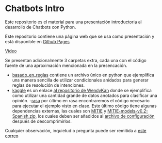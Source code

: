 # Chatbots Intro

Este repositorio es el material para una presentación introductoria al desarrollo de Chatbots con Python.

Este repositorio contiene una página web que se usa como presentación y está disponible en [Github Pages](https://contraslash.github.io/chatbots-intro/)

[Video](https://youtu.be/svNEdXApx1E)

Se presentan adicionalmente 3 carpetas extra, cada una con el código fuente de una aproximación mencionada en la presencación.

- [basado_en_reglas](basado_en_reglas) contiene un archivo único en python que ejemplifica una manera sencilla de utilizar condicionales anidados para generar reglas de resolución de intenciones.
- [kaggle](kaggle) es un enlace [al repositorio de WendyKan](https://github.com/wendykan/DeepLearningMovies) donde se ejemplifica como utilizar una cantidad grande de datos anotados para clasificar una opinión.
-[rasa](rasa) por último en rasa encontraremos el código necesario para ejecutar el ejemplo visto en clase.
Este último código tiene algunas dependencias externas, las cuales son [MITIE](https://github.com/mit-nlp/MITIE) y [ MITIE-models-v0.2-Spanish.zip](https://github.com/mit-nlp/MITIE/releases/download/v0.4/MITIE-models-v0.2-Spanish.zip), los cuales deben ser añadidos al [archivo de configuración](config.json) después de descomprimirlos.

Cualquier observación, inquietud o pregunta puede ser remitida a [este correo](mailto://ma0@contraslash.com)
